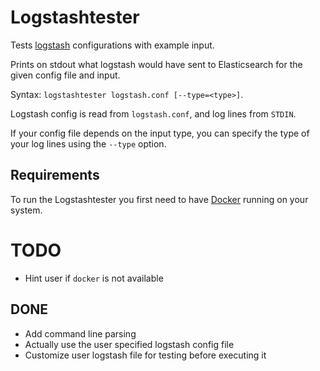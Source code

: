 # Logstashtester

Tests [logstash](https://www.elastic.co/products/logstash) configurations with example
input.

Prints on stdout what logstash would have sent to Elasticsearch for
the given config file and input.

Syntax: `logstashtester logstash.conf [--type=<type>]`.

Logstash config is read from `logstash.conf`, and log lines from `STDIN`.

If your config file depends on the input type, you can specify the type of your
log lines using the `--type` option.

## Requirements
To run the Logstashtester you first need to have
[Docker](https://store.docker.com/search?type=edition&offering=community)
running on your system.

# TODO
* Hint user if `docker` is not available

## DONE
* Add command line parsing
* Actually use the user specified logstash config file
* Customize user logstash file for testing before executing it
